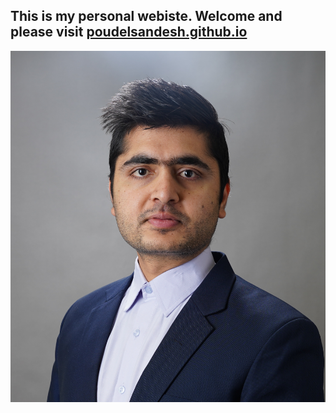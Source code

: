 ## This is my personal webiste. Welcome and please visit [poudelsandesh.github.io](poudelsandesh.github.io)


![Your photo](/images/Sandesh%20Photo%202.JPG)